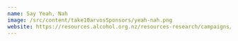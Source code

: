 ```yaml
---
name: Say Yeah, Nah
image: /src/content/take10arvosSponsors/yeah-nah.png
website: https://resources.alcohol.org.nz/resources-research/campaigns/helpseekers
---
```

